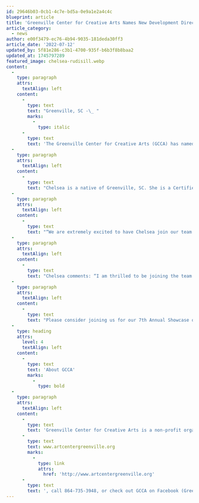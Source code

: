 ```yaml
---
id: 29646b03-0cb1-4c7e-bd5a-0e9a1e2a4c4c
blueprint: article
title: 'Greenville Center for Creative Arts Names New Development Director'
article_category:
  - news
author: e00f3479-ec76-4b94-9035-181deda30ff3
article_date: '2022-07-12'
updated_by: 5f81e286-c3b1-4700-935f-b6b3f8b8baa2
updated_at: 1745797289
featured_image: chelsea-rudisill.webp
content:
  -
    type: paragraph
    attrs:
      textAlign: left
    content:
      -
        type: text
        text: "Greenville, SC -\_ "
        marks:
          -
            type: italic
      -
        type: text
        text: 'The Greenville Center for Creative Arts (GCCA) has named Chelsea Rudisill as its next Development Director. As the newest member of the GCCA team, Chelsea brings extensive experience providing strategic direction and generating funds to support and sustain high-impact nonprofit organizations.'
  -
    type: paragraph
    attrs:
      textAlign: left
    content:
      -
        type: text
        text: "Chelsea is a native of Greenville, SC. She is a Certified Fund Raising Executive and has previously held development positions at the Peace Center in Greenville, Asheville Art Museum in Asheville, NC, and Richland Library in Columbia, SC. She holds a bachelor's degree in Public Policy from Duke University and a master's degree in Arts Administration from Winthrop University. Chelsea is an active member of the Association of Fundraising Professionals and served as a 2020 and 2021 committee member for AFP Global's Women's Impact Initiative."
  -
    type: paragraph
    attrs:
      textAlign: left
    content:
      -
        type: text
        text: "“We are extremely excited to have Chelsea join our team. Her fundraising and grant writing experience, coupled with her interest in the arts, makes her a tremendous asset,” explains Jess Burgess, GCCA’s CEO. “GCCA works tirelessly to bring high-quality accessible arts experiences and education to the community of Greenville. Chelsea’s expertise will help the organization develop a funding model that supports our mission and programs to continue to make a lasting impact for Upstate South Carolina.”\_"
  -
    type: paragraph
    attrs:
      textAlign: left
    content:
      -
        type: text
        text: "Chelsea comments: “I am thrilled to be joining the team at Greenville Center for Creative Arts and look forward to helping build sustainable support to strengthen visual arts engagement and provide resources for emerging artists.”\_"
  -
    type: paragraph
    attrs:
      textAlign: left
    content:
      -
        type: text
        text: "Please consider joining us for our 7th Annual Showcase on Friday, August 5, 2022, from 6-9 PM, and greet Chelsea to welcome her to our team.\_"
  -
    type: heading
    attrs:
      level: 4
      textAlign: left
    content:
      -
        type: text
        text: 'About GCCA'
        marks:
          -
            type: bold
  -
    type: paragraph
    attrs:
      textAlign: left
    content:
      -
        type: text
        text: 'Greenville Center for Creative Arts is a non-profit organization that aims to enrich the cultural fabric of the community through visual arts promotion, education, and inspiration. For more information, visit '
      -
        type: text
        text: www.artcentergreenville.org
        marks:
          -
            type: link
            attrs:
              href: 'http://www.artcentergreenville.org'
      -
        type: text
        text: ', call 864-735-3948, or check out GCCA on Facebook (Greenville Center for Creative Arts) & Instagram (@artcentergvl).'
---
```

